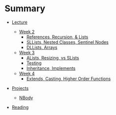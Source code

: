 # Summary

* [Lecture]()
    * [Week 2]()
        * [References, Recursion, & Lists](lecture/week2/lec3.md)
        * [SLLists, Nested Classes, Sentinel Nodes](lecture/week2/lec4.md)
        * [DLLists, Arrays](lecture/week2/lec5.md)
    * [Week 3]()
        * [ALists, Resizing, vs SLists](lecture/week3/lec6.md)
        * [Testing](lecture/week3/lec7.md)
        * [Inheritance, Implements](lecture/week3/lec8.md)
    * [Week 4]()
        * [Extends, Casting, Higher Order Functions](lecture/week4/lec9.md)

* [Projects]()
    * [NBody](projects/NBody.md)

* [Reading]()
